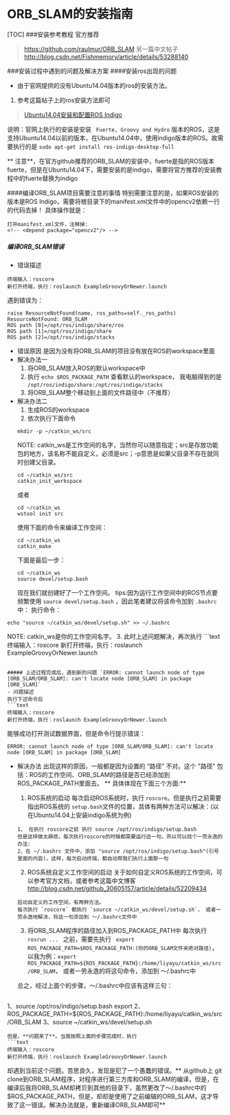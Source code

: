 # ORB_SLAM的安装指南
[TOC]
###安装参考教程
官方推荐
>https://github.com/raulmur/ORB_SLAM
>另一篇中文帖子
>http://blog.csdn.net/Fishmemory/article/details/53288140

###安装过程中遇到的问题及解决方案
####安装ros出现的问题
- 由于官网提供的没有Ubuntu14.04版本的ros的安装方法。
1. 参考这篇帖子上的ros安装方法即可
>[Ubuntu14.04安装和配置ROS Indigo](http://www.jianshu.com/p/04be841e2293)

说明：官网上执行的安装是安装 ` Fuerte, Groovy and Hydro` 版本的ROS，这是支持Ubuntu14.04以前的版本，在Ubuntu14.04中，使用indigo版本的ROS。故需要执行的是 `sudo apt-get install ros-indigo-desktop-full`

** 注意**，在官方github推荐的ORB_SLAM的安装中，fuerte是指的ROS版本fuerte，但是在Ubuntu14.04下，需要安装的是indigo，需要将官方推荐的安装教程中的fuerte替换为indigo

####编译ORB_SLAM项目需要注意的事情
特别需要注意的是，如果ROS安装的版本是ROS Indigo，需要将根目录下的manifest.xml文件中的opencv2依赖一行的代码去掉！
具体操作就是：
```text
打开manifest.xml文件，注释掉:
<!-- <depend package="opencv2"/> -->
````

##### 编译ORB_SLAM错误
- 错误描述
```text
终端输入：roscore
新打开终端，执行：roslaunch ExampleGroovyOrNewer.launch
```
遇到错误为：
```text
raise ResourceNotFound(name, ros_paths=self._ros_paths)
ResourceNotFound: ORB_SLAM
ROS path [0]=/opt/ros/indigo/share/ros
ROS path [1]=/opt/ros/indigo/share
ROS path [2]=/opt/ros/indigo/stacks
```
- 错误原因
是因为没有将ORB_SLAM的项目没有放在ROS的workspace里面
- 解决办法一
	1. 将ORB_SLAM放入ROS的默认workspace中
	2. 执行 `echo $ROS_PACKAGE_PATH` 查看默认的workspace， 我电脑得到的是 `/opt/ros/indigo/share:/opt/ros/indigo/stacks`
	3. 将ORB_SLAM整个移动到上面的文件路径中（不推荐）
- 解决办法二
	1. 生成ROS的workspace
	2. 依次执行下面命令
	```text
	mkdir -p ~/catkin_ws/src
	```
	NOTE: catkin_ws是工作空间的名字，当然你可以随意指定；src是存放功能包的地方，该名称不能自定义，必须是src；-p意思是如果父目录不存在就同时创建父目录。
	```text
	cd ~/catkin_ws/src
	catkin_init_workspace
	```
	或者
	```text
	cd ~/catkin_ws
	wstool init src
	```
	使用下面的命令来编译工作空间：
	```text
	cd ~/catkin_ws
	catkin_make
	```
	下面是最后一步：
	```text
	cd ~/catkin_ws
	source devel/setup.bash
	```
	现在我们就创建好了一个工作空间。
tips:因为运行工作空间中的ROS节点要频繁使用 `source devel/setup.bash` ，因此笔者建议将该命令加到 `.bashrc` 中： 执行命令：
```text
echo "source ~/catkin_ws/devel/setup.sh" >> ~/.bashrc
```
NOTE: catkin_ws是你的工作空间名字。
	3. 此时上述问题解决，再次执行
	```text
终端输入：roscore
新打开终端，执行：roslaunch ExampleGroovyOrNewer.launch
```

##### 上述过程完成后，遇到新的问题 `ERROR: cannot launch node of type [ORB_SLAM/ORB_SLAM]: can't locate node [ORB_SLAM] in package [ORB_SLAM]`
- 问题描述
执行下述命令后
```text
终端输入：roscore
新打开终端，执行：roslaunch ExampleGroovyOrNewer.launch
```
能够成功打开测试数据界面，但是命令行提示错误：
```text
ERROR: cannot launch node of type [ORB_SLAM/ORB_SLAM]: can't locate node [ORB_SLAM] in package [ORB_SLAM]
```

- 解决办法
出现这样的原因，一般都是因为设置的 “路径” 不对。这个 "路径" 包括：ROS的工作空间、ORB_SLAM的路径是否已经添加到ROS_PACKAGE_PATH里面去。 ** 具体体现在下面三个方面:**

   1. ROS系统的启动
   每次启动ROS系统时，执行 `roscore`。但是执行之前需要指出ROS系统的 `setup.bash`文件的位置，具体有两种方法可以解决：(以在Ubuntu14.04上安装indigo系统为例)
   ```text
   1、 在执行 roscore之前 执行 source /opt/ros/indigo/setup.bash
   但是这样做太麻烦，每次执行roscore的时候都需要运行这一句，所以可以找个一劳永逸的办法:
   2、在 ~/.bashrc 文件中，添加 "source /opt/ros/indigo/setup.bash"(引号里面的内容)，这样，每次启动终端，都自动帮我们执行上面那一句
   ```
   
   2. ROS系统自定义工作空间的启动
   关于如何自定义ROS系统的工作空间，可以参考官方文档，或者参考这篇中文博客 http://blog.csdn.net/github_30605157/article/details/52209434
   ```text
   启动自定义的工作空间，有两种方法。
   每次执行 `roscore` 都执行 `source ~/catkin_ws/devel/setup.sh`， 或者一劳永逸地解决，将这一句添加到 ～/.bashrc文件中
   ```
   3. 将ORB_SLAM程序的路径加入到ROS_PACKAGE_PATH中
   每次执行 `rosrun ... ` 之前，需要先执行 ` export ROS_PACKAGE_PATH=$ROS_PACKAGE_PATH:(你的ORB_SLAM文件夹绝对路径)`，以我为例：`export ROS_PACKAGE_PATH=${ROS_PACKAGE_PATH}:/home/liyayu/catkin_ws/src/ORB_SLAM`， 或者一劳永逸的将这句命令，添加到 ～/.bashrc中
   
   总之，经过上面个的步骤，～/.bashrc中应该有这样三句：
   ```text
1、source /opt/ros/indigo/setup.bash
export
2、ROS_PACKAGE_PATH=${ROS_PACKAGE_PATH}:/home/liyayu/catkin_ws/src/ORB_SLAM
3、source ~/catkin_ws/devel/setup.sh
   ```
但是，**问题来了**。当我按照上面的步骤完成时，执行
```text
终端输入：roscore
新打开终端，执行：roslaunch ExampleGroovyOrNewer.launch
```
却遇到当前这个问题。苦思良久，发现是犯了一个愚蠢的错误。** 从github上 git clone到ORB_SLAM程序，对程序进行第三方库和ORB_SLAM的编译，但是，在编译后我将ORB_SLAM却拷贝到其他的目录下，虽然更改了～/.bashrc中的 $ROS_PACKAGE_PATH，但是，却却是使用了之前编辑的ORB_SLAM，这才导致了这一错误。解决办法就是，重新编译ORB_SLAM即可**
